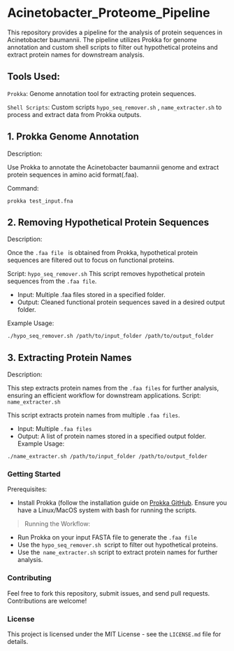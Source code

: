# Acinetobacter_Proteome_Pipeline
This repository provides a pipeline for the analysis of protein sequences in Acinetobacter baumannii. The pipeline utilizes Prokka for genome annotation and custom shell scripts to filter out hypothetical proteins and extract protein names for downstream analysis.
## Tools Used:
`Prokka`: Genome annotation tool for extracting protein sequences.

`Shell Scripts`: Custom scripts `hypo_seq_remover.sh` , `name_extracter.sh` to process and extract data from Prokka outputs.

## 1. Prokka Genome Annotation
Description:

Use Prokka to annotate the Acinetobacter baumannii genome and extract protein sequences in amino acid format(.faa).

Command:
```
prokka test_input.fna
```

## 2. Removing Hypothetical Protein Sequences
Description:

Once the `.faa file ` is obtained from Prokka, hypothetical protein sequences are filtered out to focus on functional proteins.

Script: ` hypo_seq_remover.sh `
This script removes hypothetical protein sequences from the `.faa file`.
* Input: Multiple .faa files stored in a specified folder.
* Output: Cleaned functional protein sequences saved in a desired output folder.

Example Usage:
```
./hypo_seq_remover.sh /path/to/input_folder /path/to/output_folder
```

## 3. Extracting Protein Names
Description:

This step extracts protein names from the `.faa files` for further analysis, ensuring an efficient workflow for downstream applications.
Script: `name_extracter.sh`

This script extracts protein names from multiple `.faa files`.

* Input: Multiple `.faa files`
* Output: A list of protein names stored in a specified output folder.
Example Usage:
```
./name_extracter.sh /path/to/input_folder /path/to/output_folder
```

### Getting Started
Prerequisites:

* Install Prokka (follow the installation guide on [Prokka GitHub](https://github.com/tseemann/prokka.git).
Ensure you have a Linux/MacOS system with bash for running the scripts.

> Running the Workflow:
* Run Prokka on your input FASTA file to generate the `.faa file`
* Use the `hypo_seq_remover.sh `script to filter out hypothetical proteins.
* Use the` name_extracter.sh` script to extract protein names for further analysis.

### Contributing

Feel free to fork this repository, submit issues, and send pull requests. Contributions are welcome!

### License

This project is licensed under the MIT License - see the `LICENSE.md` file for details.

